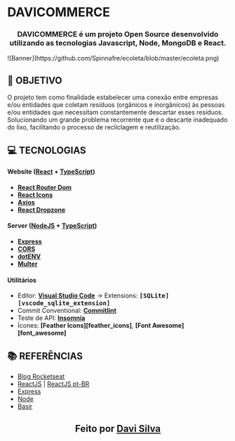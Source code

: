 # DAVICOMMERCE

<h3 align="center">

DAVICOMMERCE é um projeto Open Source desenvolvido  utilizando as tecnologias Javascript, Node, MongoDB e React.

</h3>
![Banner](https://github.com/Spinnafre/ecoleta/blob/master/ecoleta.png)

## **:rocket: OBJETIVO**

O projeto tem como finalidade estabelecer uma conexão entre empresas e/ou entidades que coletam resíduos (orgânicos e inorgânicos) às pessoas e/ou entidades que necessitam constantemente descartar esses resíduos. Solucionando um grande problema recorrente que é o descarte inadequado do lixo, facilitando o processo de recliclagem e reutilização.


## **:computer: TECNOLOGIAS**


#### **Website** ([React][react] + [TypeScript][typescript])

  - **[React Router Dom][react_router_dom]**
  - **[React Icons][react_icons]**
  - **[Axios][axios]**
  - **[React Dropzone][react_dropzone]**



#### **Server** ([NodeJS][node] + [TypeScript][typescript])

  - **[Express][express]**
  - **[CORS][cors]**
  - **[dotENV][dotenv]**
  - **[Multer][multer]**




#### **Utilitários**

- Editor: **[Visual Studio Code][vscode]** &rarr; Extensions: **<kbd>[SQLite][vscode_sqlite_extension]</kbd>**
- Commit Conventional: **[Commitlint][commitlint]**
- Teste de API: **[Insomnia][insomnia]**
- Ícones: **[Feather Icons][feather_icons]**, **[Font Awesome][font_awesome]**


## **:books: REFERÊNCIAS**

- [Blog Rocketseat](https://blog.rocketseat.com.br/)
- [ReactJS](https://reactjs.org/docs/getting-started.html) | [ReactJS pt-BR](https://pt-br.reactjs.org/docs/getting-started.html)
- [Express](https://expressjs.com/pt-br/)
- [Node](https://nodejs.org/en/)
- [Basir](https://github.com/basir)
 

<h2 align="center">Feito por <a href="https://github.com/Spinnafre/">Davi Silva</a></h2>

[rocketseat_site]: https://rocketseat.com.br/


<!-- Techs -->

[react]: https://reactjs.org/

[typescript]: https://www.typescriptlang.org/

[node]: https://nodejs.org/en/

[Mongoose]: https://mongoosejs.com

[vscode]: https://code.visualstudio.com/

[commitlint]: https://github.com/conventional-changelog/commitlint

[express]: https://expressjs.com/

[cors]: https://expressjs.com/en/resources/middleware/cors.html

[insomnia]: https://insomnia.rest/

[react_router_dom]: https://github.com/ReactTraining/react-router/tree/master/packages/react-router-dom

[react_icons]: https://react-icons.github.io/react-icons/

[axios]: https://github.com/axios/axios

[dotenv]: https://github.com/motdotla/dotenv

[multer]: https://github.com/expressjs/multer

[react_dropzone]: https://github.com/react-dropzone/react-dropzone

